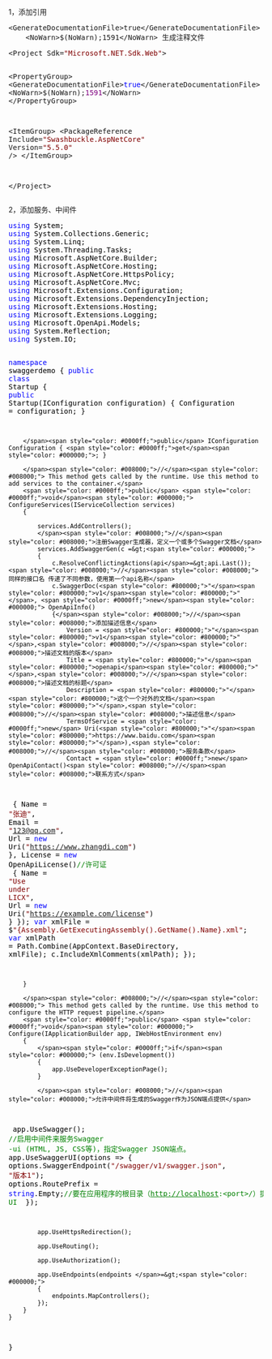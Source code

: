 <p>1，添加引用</p>
<pre>&lt;GenerateDocumentationFile&gt;true&lt;/GenerateDocumentationFile&gt;
    &lt;NoWarn&gt;$(NoWarn);1591&lt;/NoWarn&gt; 生成注释文件</pre>
<div class="cnblogs_code">
<pre>&lt;Project Sdk=<span style="color: #800000;">"</span><span style="color: #800000;">Microsoft.NET.Sdk.Web</span><span style="color: #800000;">"</span>&gt;

  &lt;PropertyGroup&gt;
 &lt;GenerateDocumentationFile&gt;<span style="color: #0000ff;">true</span>&lt;/GenerateDocumentationFile&gt;
    &lt;NoWarn&gt;$(NoWarn);<span style="color: #800080;">1591</span>&lt;/NoWarn&gt;
  &lt;/PropertyGroup&gt;

  &lt;ItemGroup&gt;
    &lt;PackageReference Include=<span style="color: #800000;">"</span><span style="color: #800000;">Swashbuckle.AspNetCore</span><span style="color: #800000;">"</span> Version=<span style="color: #800000;">"</span><span style="color: #800000;">5.5.0</span><span style="color: #800000;">"</span> /&gt;
  &lt;/ItemGroup&gt;


&lt;/Project&gt;</pre>
</div>
<p>2，添加服务、中间件</p>
<div class="cnblogs_code">
<pre><span style="color: #0000ff;">using</span><span style="color: #000000;"> System;
</span><span style="color: #0000ff;">using</span><span style="color: #000000;"> System.Collections.Generic;
</span><span style="color: #0000ff;">using</span><span style="color: #000000;"> System.Linq;
</span><span style="color: #0000ff;">using</span><span style="color: #000000;"> System.Threading.Tasks;
</span><span style="color: #0000ff;">using</span><span style="color: #000000;"> Microsoft.AspNetCore.Builder;
</span><span style="color: #0000ff;">using</span><span style="color: #000000;"> Microsoft.AspNetCore.Hosting;
</span><span style="color: #0000ff;">using</span><span style="color: #000000;"> Microsoft.AspNetCore.HttpsPolicy;
</span><span style="color: #0000ff;">using</span><span style="color: #000000;"> Microsoft.AspNetCore.Mvc;
</span><span style="color: #0000ff;">using</span><span style="color: #000000;"> Microsoft.Extensions.Configuration;
</span><span style="color: #0000ff;">using</span><span style="color: #000000;"> Microsoft.Extensions.DependencyInjection;
</span><span style="color: #0000ff;">using</span><span style="color: #000000;"> Microsoft.Extensions.Hosting;
</span><span style="color: #0000ff;">using</span><span style="color: #000000;"> Microsoft.Extensions.Logging;
</span><span style="color: #0000ff;">using</span><span style="color: #000000;"> Microsoft.OpenApi.Models;
</span><span style="color: #0000ff;">using</span><span style="color: #000000;"> System.Reflection;
</span><span style="color: #0000ff;">using</span><span style="color: #000000;"> System.IO;


</span><span style="color: #0000ff;">namespace</span><span style="color: #000000;"> swaggerdemo
{
    </span><span style="color: #0000ff;">public</span> <span style="color: #0000ff;">class</span><span style="color: #000000;"> Startup
    {
        </span><span style="color: #0000ff;">public</span><span style="color: #000000;"> Startup(IConfiguration configuration)
        {
            Configuration </span>=<span style="color: #000000;"> configuration;
        }

        </span><span style="color: #0000ff;">public</span> IConfiguration Configuration { <span style="color: #0000ff;">get</span><span style="color: #000000;">; }

        </span><span style="color: #008000;">//</span><span style="color: #008000;"> This method gets called by the runtime. Use this method to add services to the container.</span>
        <span style="color: #0000ff;">public</span> <span style="color: #0000ff;">void</span><span style="color: #000000;"> ConfigureServices(IServiceCollection services)
        {

            services.AddControllers();
            </span><span style="color: #008000;">//</span><span style="color: #008000;">注册Swagger生成器，定义一个或多个Swagger文档</span>
            services.AddSwaggerGen(c =&gt;<span style="color: #000000;">
            {
                c.ResolveConflictingActions(api</span>=&gt;api.Last());<span style="color: #008000;">//</span><span style="color: #008000;">同样的接口名 传递了不同参数，使用第一个api名称</span>
                c.SwaggerDoc(<span style="color: #800000;">"</span><span style="color: #800000;">v1</span><span style="color: #800000;">"</span>, <span style="color: #0000ff;">new</span><span style="color: #000000;"> OpenApiInfo()
                {</span><span style="color: #008000;">//</span><span style="color: #008000;">添加描述信息</span>
                    Version = <span style="color: #800000;">"</span><span style="color: #800000;">v1</span><span style="color: #800000;">"</span>,<span style="color: #008000;">//</span><span style="color: #008000;">描述文档的版本</span>
                    Title = <span style="color: #800000;">"</span><span style="color: #800000;">openapi</span><span style="color: #800000;">"</span>,<span style="color: #008000;">//</span><span style="color: #008000;">描述文档的标题</span>
                    Description = <span style="color: #800000;">"</span><span style="color: #800000;">这个一个对外的文档</span><span style="color: #800000;">"</span>,<span style="color: #008000;">//</span><span style="color: #008000;">描述信息</span>
                    TermsOfService = <span style="color: #0000ff;">new</span> Uri(<span style="color: #800000;">"</span><span style="color: #800000;">https://www.baidu.com</span><span style="color: #800000;">"</span>),<span style="color: #008000;">//</span><span style="color: #008000;">服务条款</span>
                    Contact = <span style="color: #0000ff;">new</span> OpenApiContact()<span style="color: #008000;">//</span><span style="color: #008000;">联系方式</span>
<span style="color: #000000;">                    {
                        Name </span>= <span style="color: #800000;">"</span><span style="color: #800000;">张迪</span><span style="color: #800000;">"</span><span style="color: #000000;">,
                        Email </span>= <span style="color: #800000;">"</span><span style="color: #800000;">123@qq.com</span><span style="color: #800000;">"</span><span style="color: #000000;">,
                        Url </span>= <span style="color: #0000ff;">new</span> Uri(<span style="color: #800000;">"</span><span style="color: #800000;">https://www.zhangdi.com</span><span style="color: #800000;">"</span><span style="color: #000000;">)
                    },
                    License </span>= <span style="color: #0000ff;">new</span> OpenApiLicense()<span style="color: #008000;">//</span><span style="color: #008000;">许可证</span>
<span style="color: #000000;">                    {
                        Name </span>= <span style="color: #800000;">"</span><span style="color: #800000;">Use under LICX</span><span style="color: #800000;">"</span><span style="color: #000000;">,
                        Url </span>= <span style="color: #0000ff;">new</span> Uri(<span style="color: #800000;">"</span><span style="color: #800000;">https://example.com/license</span><span style="color: #800000;">"</span><span style="color: #000000;">)
                    }
                });
                </span><span style="color: #0000ff;">var</span> xmlFile = $<span style="color: #800000;">"</span><span style="color: #800000;">{Assembly.GetExecutingAssembly().GetName().Name}.xml</span><span style="color: #800000;">"</span><span style="color: #000000;">;
                </span><span style="color: #0000ff;">var</span> xmlPath =<span style="color: #000000;"> Path.Combine(AppContext.BaseDirectory, xmlFile);
                c.IncludeXmlComments(xmlPath);
            });




        }

        </span><span style="color: #008000;">//</span><span style="color: #008000;"> This method gets called by the runtime. Use this method to configure the HTTP request pipeline.</span>
        <span style="color: #0000ff;">public</span> <span style="color: #0000ff;">void</span><span style="color: #000000;"> Configure(IApplicationBuilder app, IWebHostEnvironment env)
        {
            </span><span style="color: #0000ff;">if</span><span style="color: #000000;"> (env.IsDevelopment())
            {
                app.UseDeveloperExceptionPage();
            }

            </span><span style="color: #008000;">//</span><span style="color: #008000;">允许中间件将生成的Swagger作为JSON端点提供</span>
<span style="color: #000000;">            app.UseSwagger();
            </span><span style="color: #008000;">//</span><span style="color: #008000;">启用中间件来服务Swagger -ui (HTML, JS, CSS等)，指定Swagger JSON端点。</span>
            app.UseSwaggerUI(options =&gt;<span style="color: #000000;">
            {
                options.SwaggerEndpoint(</span><span style="color: #800000;">"</span><span style="color: #800000;">/swagger/v1/swagger.json</span><span style="color: #800000;">"</span>, <span style="color: #800000;">"</span><span style="color: #800000;">版本1</span><span style="color: #800000;">"</span><span style="color: #000000;">);
                options.RoutePrefix </span>= <span style="color: #0000ff;">string</span>.Empty;<span style="color: #008000;">//</span><span style="color: #008000;">要在应用程序的根目录（</span><span style="color: #008000; text-decoration: underline;">http://localhost</span><span style="color: #008000;">:&lt;port&gt;/）提供Swagger UI</span>
<span style="color: #000000;">            });

            app.UseHttpsRedirection();

            app.UseRouting();

            app.UseAuthorization();

            app.UseEndpoints(endpoints </span>=&gt;<span style="color: #000000;">
            {
                endpoints.MapControllers();
            });
        }
    }
}</span></pre>
</div>
<p>&nbsp;</p>